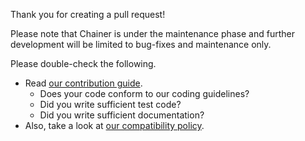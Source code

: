 Thank you for creating a pull request!

Please note that Chainer is under the maintenance phase and further development will be limited to bug-fixes and maintenance only.

Please double-check the following.

- Read [our contribution guide](https://docs.chainer.org/en/stable/contribution.html).
  - Does your code conform to our coding guidelines?
  - Did you write sufficient test code?
  - Did you write sufficient documentation?
- Also, take a look at [our compatibility policy](https://docs.chainer.org/en/stable/compatibility.html).
